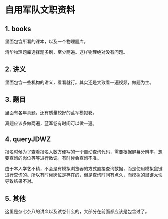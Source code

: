 # 自用军队文职资料

## 1. books

里面包含所看的课本，以及一个物理题库。

清华物理题库选择题多刷，至少两遍。这样物理绝对没有问题。

## 2. 讲义

里面包含一些机构的讲义，看看就行。其实还是大致看一遍视频，做题为主。

## 3. 题目

里面有各年真题，还有质量较好的蓝军模拟卷。

真题应该多做两遍，蓝军卷有时间可以做一遍。

## 4. queryJDWZ

报名时候为了查看报名人数方便写的一个自动查询代码，需要根据屏幕分辨率、想要查询的岗位等等进行微调。有时候会查询不准。

由于本人学艺不精，不会是有模拟浏览器的方式直接查询数据，而是使用模拟鼠键进行查询的。所以有时候岗位是存在的，但是查询时间有点久，而模拟的鼠键太快导致结果不对。

## 5. 其他

这里是杂七杂八的讲义以及试卷什么的，大部分在前面都应该是包含过了。